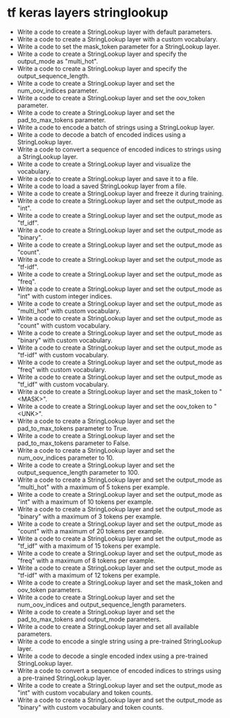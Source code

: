 # tf keras layers stringlookup

- Write a code to create a StringLookup layer with default parameters.
- Write a code to create a StringLookup layer with a custom vocabulary.
- Write a code to set the mask_token parameter for a StringLookup layer.
- Write a code to create a StringLookup layer and specify the output_mode as "multi_hot".
- Write a code to create a StringLookup layer and specify the output_sequence_length.
- Write a code to create a StringLookup layer and set the num_oov_indices parameter.
- Write a code to create a StringLookup layer and set the oov_token parameter.
- Write a code to create a StringLookup layer and set the pad_to_max_tokens parameter.
- Write a code to encode a batch of strings using a StringLookup layer.
- Write a code to decode a batch of encoded indices using a StringLookup layer.
- Write a code to convert a sequence of encoded indices to strings using a StringLookup layer.
- Write a code to create a StringLookup layer and visualize the vocabulary.
- Write a code to create a StringLookup layer and save it to a file.
- Write a code to load a saved StringLookup layer from a file.
- Write a code to create a StringLookup layer and freeze it during training.
- Write a code to create a StringLookup layer and set the output_mode as "int".
- Write a code to create a StringLookup layer and set the output_mode as "tf_idf".
- Write a code to create a StringLookup layer and set the output_mode as "binary".
- Write a code to create a StringLookup layer and set the output_mode as "count".
- Write a code to create a StringLookup layer and set the output_mode as "tf-idf".
- Write a code to create a StringLookup layer and set the output_mode as "freq".
- Write a code to create a StringLookup layer and set the output_mode as "int" with custom integer indices.
- Write a code to create a StringLookup layer and set the output_mode as "multi_hot" with custom vocabulary.
- Write a code to create a StringLookup layer and set the output_mode as "count" with custom vocabulary.
- Write a code to create a StringLookup layer and set the output_mode as "binary" with custom vocabulary.
- Write a code to create a StringLookup layer and set the output_mode as "tf-idf" with custom vocabulary.
- Write a code to create a StringLookup layer and set the output_mode as "freq" with custom vocabulary.
- Write a code to create a StringLookup layer and set the output_mode as "tf_idf" with custom vocabulary.
- Write a code to create a StringLookup layer and set the mask_token to "&lt;MASK&gt;".
- Write a code to create a StringLookup layer and set the oov_token to "&lt;UNK&gt;".
- Write a code to create a StringLookup layer and set the pad_to_max_tokens parameter to True.
- Write a code to create a StringLookup layer and set the pad_to_max_tokens parameter to False.
- Write a code to create a StringLookup layer and set the num_oov_indices parameter to 10.
- Write a code to create a StringLookup layer and set the output_sequence_length parameter to 100.
- Write a code to create a StringLookup layer and set the output_mode as "multi_hot" with a maximum of 5 tokens per example.
- Write a code to create a StringLookup layer and set the output_mode as "int" with a maximum of 10 tokens per example.
- Write a code to create a StringLookup layer and set the output_mode as "binary" with a maximum of 3 tokens per example.
- Write a code to create a StringLookup layer and set the output_mode as "count" with a maximum of 20 tokens per example.
- Write a code to create a StringLookup layer and set the output_mode as "tf_idf" with a maximum of 15 tokens per example.
- Write a code to create a StringLookup layer and set the output_mode as "freq" with a maximum of 8 tokens per example.
- Write a code to create a StringLookup layer and set the output_mode as "tf-idf" with a maximum of 12 tokens per example.
- Write a code to create a StringLookup layer and set the mask_token and oov_token parameters.
- Write a code to create a StringLookup layer and set the num_oov_indices and output_sequence_length parameters.
- Write a code to create a StringLookup layer and set the pad_to_max_tokens and output_mode parameters.
- Write a code to create a StringLookup layer and set all available parameters.
- Write a code to encode a single string using a pre-trained StringLookup layer.
- Write a code to decode a single encoded index using a pre-trained StringLookup layer.
- Write a code to convert a sequence of encoded indices to strings using a pre-trained StringLookup layer.
- Write a code to create a StringLookup layer and set the output_mode as "int" with custom vocabulary and token counts.
- Write a code to create a StringLookup layer and set the output_mode as "binary" with custom vocabulary and token counts.